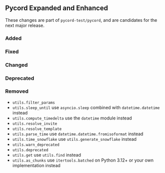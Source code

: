 ## Pycord Expanded and Enhanced

These changes are part of `pycord-test/pycord`, and are candidates for the next major
release.

### Added

### Fixed

### Changed

### Deprecated

### Removed

- `utils.filter_params`
- `utils.sleep_until` use `asyncio.sleep` combined with `datetime.datetime` instead
- `utils.compute_timedelta` use the `datetime` module instead
- `utils.resolve_invite`
- `utils.resolve_template`
- `utils.parse_time` use `datetime.datetime.fromisoformat` instead
- `utils.time_snowflake` use `utils.generate_snowflake` instead
- `utils.warn_deprecated`
- `utils.deprecated`
- `utils.get` use `utils.find` instead
- `utils.as_chunks` use `itertools.batched` on Python 3.12+ or your own implementation
  instead
